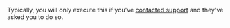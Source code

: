 Typically, you will only execute this if you've [contacted support](https://support.github.com/) and they've asked you to do so.
